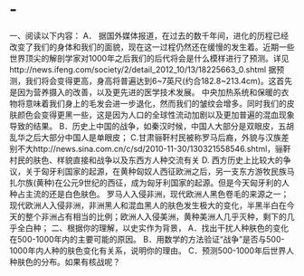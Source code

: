 # -
一、阅读以下内容：
A． 据国外媒体报道，在过去的数千年间，进化的历程已经改变了我们的身体和我们的面貌，现在这一过程仍然还在缓慢的发生着。近期一些世界顶尖的解剖学家对1000年之后我们的后代将会是什么模样进行了预测。详见http://news.ifeng.com/society/2/detail_2012_10/13/18225663_0.shtml
据预测，我们将会变得更高，身高将普遍达到6~7英尺(约合182.8~213.4cm)。这首先是因为营养摄入的改善，以及更先进的医学技术发展。
中央加热系统和保暖的衣物将意味着我们身上的毛发会进一步退化，然而我们的皱纹会增多。同时我们的皮肤颜色会变得更黑一些，这是因为人口的全球性流动加剧以及更加普遍的混血现象导致的结果。
B．历史上中国的战争，如秦汉时候，中国人大部分是双眼皮，五胡乱华之后大部分中国人是单眼皮；
C.甘肃骊靬村民被称罗马后裔，外貌与汉族差别不大http://news.sina.com.cn/c/sd/2010-11-30/130321558546.shtml，骊靬村民的肤色、样貌直接和战争以及东西方人种交流有关
D. 西方历史上比较大的争议，关于匈牙利国家的起源，在黄种匈奴人西征欧洲之后，另一支东方游牧民族马扎尔族(黄种)在公元9世纪的西征，成为匈牙利国家的起源。但是今天匈牙利的人种占主流的还是白色肤色。
罗马人入侵非洲，现代欧洲人黑色卷毛的来源之一；现代欧洲人入侵非洲，非洲黑人和混血黑人的肤色发生极大的变化，半黑半白在今天的整个非洲占有相当的比例；欧洲人入侵美洲，黄种美洲人几乎灭种，剩下的几乎全白种；
二、根据你的理解，以史实作为背景，
A．找出干扰人种肤色的变化在500-1000年内的主要可能的原因。
B．用数学的方法验证“战争”是否与500-1000年内人种的肤色变化有关系，说明你的理由。
C．预测500-1000年后世界人种肤色的分布。如果有核战呢？

